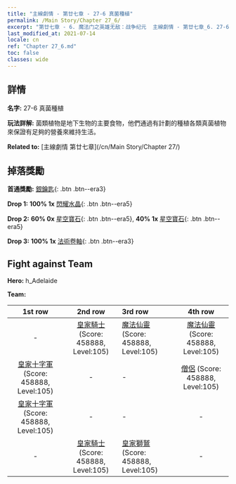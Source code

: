 ```yaml
---
title: "主線劇情 - 第廿七章 - 27-6 真菌種植"
permalink: /Main Story/Chapter 27_6/
excerpt: "第廿七章 - 6. 魔法门之英雄无敌：战争纪元  主線劇情 - 第廿七章_6. 27-6 真菌種植"
last_modified_at: 2021-07-14
locale: cn
ref: "Chapter 27_6.md"
toc: false
classes: wide
---
```


## 詳情

 **名字:** 27-6 真菌種植

 **玩法詳解:** 菌類植物是地下生物的主要食物，他們通過有計劃的種植各類真菌植物來保證有足夠的營養來維持生活。

 **Related to:** [主線劇情 第廿七章](/cn/Main Story/Chapter 27/)

## 掉落獎勵

 **首通獎勵:** [銀鑰匙](/cn/Items/con_693/){: .btn .btn--era3}

 **Drop 1:** **100% 1x** [閃耀水晶](/cn/Items/mat_101/){: .btn .btn--era5}

 **Drop 2:** **60% 0x** [星空寶石](/cn/Items/mat_93/){: .btn .btn--era5}, **40% 1x** [星空寶石](/cn/Items/mat_93/){: .btn .btn--era5}

 **Drop 3:** **100% 1x** [法術卷軸](/cn/Items/con_694/){: .btn .btn--era3}


## Fight against Team
 **Hero:** h_Adelaide

 **Team:**


  | 1st row | 2nd row | 3rd row | 4th row |
  |:----:|:----:|:----|:----:|
  | - | [皇家騎士](/cn/units/Cavalier/) (Score: 458888, Level:105)  | [魔法仙靈](/cn/units/Sprite/) (Score: 458888, Level:105)  | [魔法仙靈](/cn/units/Sprite/) (Score: 458888, Level:105)  |
  | [皇家十字軍](/cn/units/Swordsman/) (Score: 458888, Level:105)  | - | - | [僧侶](/cn/units/Monk/) (Score: 458888, Level:105)  |
  | [皇家十字軍](/cn/units/Swordsman/) (Score: 458888, Level:105)  | - | - | - |
  | - | [皇家騎士](/cn/units/Cavalier/) (Score: 458888, Level:105)  | [皇家獅鷲](/cn/units/Griffin/) (Score: 458888, Level:105)  | - |


